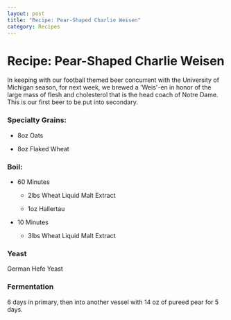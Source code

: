 ```yaml
---
layout: post
title: "Recipe: Pear-Shaped Charlie Weisen"
category: Recipes
---
```


Recipe: Pear-Shaped Charlie Weisen
==================================

In keeping with our football themed beer concurrent with the University of Michigan season, for next week, we brewed a 'Weis'-en in honor of the large mass of flesh and cholesterol that is the head coach of Notre Dame. This is our first beer to be put into secondary.

### Specialty Grains:

*   8oz Oats

*   8oz Flaked Wheat

### Boil:

*   60 Minutes
    
    *   2lbs Wheat Liquid Malt Extract
    
    *   1oz Hallertau
    

*   10 Minutes
    
    *   3lbs Wheat Liquid Malt Extract
    

### Yeast

German Hefe Yeast

### Fermentation

6 days in primary, then into another vessel with 14 oz of pureed pear for 5 days.
